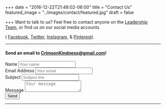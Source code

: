 +++
date = "2016-12-22T21:48:02-06:00"
title = "Contact Us"
featured_image = "../images/contact/featured.jpg"
draft = false

+++
Want to talk to us? Feel free to contact anyone on the [Leadership Team](../officers), or
find us on our social media accounts 

(
  [Facebook](http://facebook.com/CrimsonKindness),
  [Twitter](http://twitter.com/CrimsonKindness),
  [Instagram](http://instagram.com/CrimsonKindness), &
  [Pinterest](http://pinterest.com/CrimsonKindness)).

---

#### Send an email to [CrimsonKindness@gmail.com](mailto:CrimsonKindness@gmail.com)!
<form action="https://formspree.io/crimsonnkindness@gmail.com"
      method="POST">
  <div class="form-group">
    <label>Name</label>
    <input type="text" class="form-control" name="name" placeholder="Your name">
  </div>
  <div class="form-group">
    <label>Email Address</label>
    <input type="email" class="form-control" name="_replyto" placeholder="Your email">
  </div>
  <div class="form-group">
    <label>Subject</label>
    <input type="text" class="form-control" name="_subject" placeholder="Subject line" />
  </div>
  <input type="text" class="form-control" name="_gotcha" style="display:none" />
  <div class="form-group">
    <label>Message</label>
    <textarea name="message" class="form-control" placeholder="Your message"></textarea>
  </div>
  <input type="submit" class="btn btn-success" value="Send">
</form>

---
